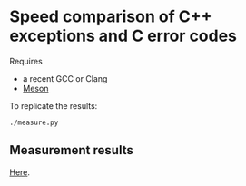 # Speed comparison of C++ exceptions and C error codes

Requires

 - a recent GCC or Clang
 - [Meson](http://mesonbuild.com)

To replicate the results:

    ./measure.py

## Measurement results

[Here](http://nibblestew.blogspot.com/2016/12/comparing-executable-size-of-c.html).
